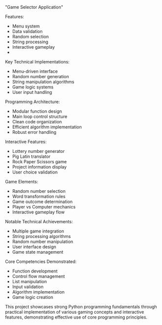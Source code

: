 "Game Selector Application"

Features:
- Menu system
- Data validation
- Random selection
- String processing
- Interactive gameplay
- 
Key Technical Implementations:
- Menu-driven interface
- Random number generation
- String manipulation algorithms
- Game logic systems
- User input handling

Programming Architecture:
- Modular function design
- Main loop control structure
- Clean code organization
- Efficient algorithm implementation
- Robust error handling

Interactive Features:
- Lottery number generator
- Pig Latin translator
- Rock Paper Scissors game
- Project information display
- User choice validation

Game Elements:
- Random number selection
- Word transformation rules
- Game outcome determination
- Player vs Computer mechanics
- Interactive gameplay flow

Notable Technical Achievements:
- Multiple game integration
- String processing algorithms
- Random number manipulation
- User interface design
- Game state management

Core Competencies Demonstrated:
- Function development
- Control flow management
- List manipulation
- Input validation
- Algorithm implementation
- Game logic creation

This project showcases strong Python programming fundamentals through practical implementation of various gaming concepts and interactive features, demonstrating effective use of core programming principles.
